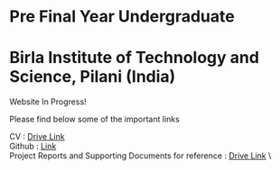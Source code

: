 # Pre Final Year Undergraduate
# Birla Institute of Technology and Science, Pilani (India)

Website In Progress!

Please find below some of the important links

CV : [Drive Link](https://drive.google.com/file/d/11az5QRBQ-ozKumar_qmdJEq2NygzO8xO/view) \
Github : [Link](https://github.com/aviral1117) \
Project Reports and Supporting Documents for reference : [Drive Link](https://drive.google.com/drive/u/1/folders/1UIfp7kNcHEDhgZEtzth1mWBIhyWUqS7L) \

